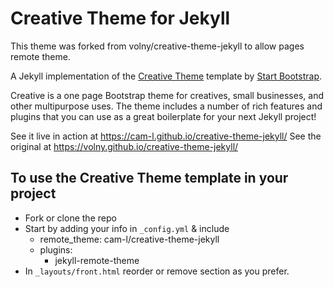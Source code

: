 # Creative Theme for Jekyll 

This theme was forked from volny/creative-theme-jekyll to allow pages remote theme.

A Jekyll implementation of the [Creative Theme](http://startbootstrap.com/template-overviews/creative/) template by [Start Bootstrap](http://startbootstrap.com).

Creative is a one page Bootstrap theme for creatives, small businesses, and other multipurpose uses.
The theme includes a number of rich features and plugins that you can use as a great boilerplate for your next Jekyll project! 

See it live in action at <https://cam-l.github.io/creative-theme-jekyll/>
See the original at <https://volny.github.io/creative-theme-jekyll/>

## To use the Creative Theme template in your project

- Fork or clone the repo
- Start by adding your info in `_config.yml` & include
  - remote_theme: cam-l/creative-theme-jekyll
  - plugins:
    - jekyll-remote-theme
- In `_layouts/front.html` reorder or remove section as you prefer.

